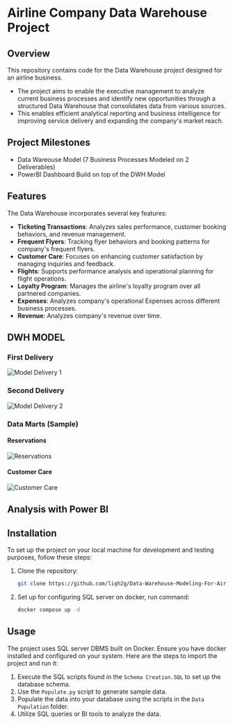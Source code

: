 # Airline Company Data Warehouse Project

## Overview
This repository contains code for the Data Warehouse project designed for an airline business.
- The project aims to enable the executive management to analyze current business processes and identify new opportunities through a structured Data Warehouse that consolidates data from various sources.
- This enables efficient analytical reporting and business intelligence for improving service delivery and expanding the company's market reach.

## Project Milestones
- Data Wareouse Model (7 Business Processes Modeled on 2 Deliverables)
- PowerBI Dashboard Build on top of the DWH Model

## Features
The Data Warehouse incorporates several key features:
- **Ticketing Transactions**: Analyzes sales performance, customer booking behaviors, and revenue management.
- **Frequent Flyers**: Tracking flyer behaviors and booking patterns for company's frequent flyers.
- **Customer Care**: Focuses on enhancing customer satisfaction by managing inquiries and feedback.
- **Flights**: Supports performance analysis and operational planning for flight operations.
- **Loyalty Program**: Manages the airline's loyalty program over all partnered companies.
- **Expenses**: Analyzes company's operational Expenses across different business processes.
- **Revenue**: Analyzes company's revenue over time.

## DWH MODEL

### First Delivery

![Model Delivery 1](link-to-image)

### Second Delivery

![Model Delivery 2](link-to-image)

### Data Marts (Sample)

#### Reservations

![Reservations](link-to-image)

#### Customer Care

![Customer Care](link-to-image)

## Analysis with Power BI


## Installation
To set up the project on your local machine for development and testing purposes, follow these steps:
1. Clone the repository:
   ```bash
   git clone https://github.com/liqh2g/Data-Warehouse-Modeling-For-Airline-Business.git
   ```
2. Set up for configuring SQL server on docker, run command:
   ```bash
   docker compose up -d
   ```

## Usage
The project uses SQL server DBMS built on Docker. Ensure you have docker installed and configured on your system. Here are the steps to import the project and run it:
1. Execute the SQL scripts found in the `Schema Creation.SQL` to set up the database schema.
2. Use the `Populate.py` script to generate sample data.
3. Populate the data into your database using the scripts in the `Data Population` folder.
4. Utilize SQL queries or BI tools to analyze the data.